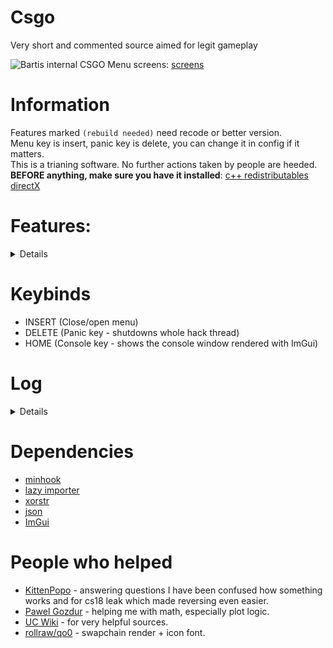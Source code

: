 # Csgo
Very short and commented source aimed for legit gameplay

![Bartis internal CSGO](https://user-images.githubusercontent.com/69613796/166804234-76aa01ff-36a8-4688-ad6a-b3b517413eb1.png)
Menu screens: [screens](https://imgur.com/a/FiTtSOT)

# Information
Features marked ``(rebuild needed)`` need recode or better version.
<br />
Menu key is insert, panic key is delete, you can change it in config if it matters.
<br />
This is a trianing software. No further actions taken by people are heeded.
<br />
**BEFORE anything, make sure you have it installed**: [c++ redistributables](https://docs.microsoft.com/en-us/cpp/windows/latest-supported-vc-redist?view=msvc-170) [directX](https://www.microsoft.com/en-us/download/details.aspx?id=35)

# Features: 
<details>

 * Aimbot - aims at enemy using calculated angle, possible to delay in ms and select aimpoints.
 * RCS - control the recoil spray.
 * Triggerbot - delay in ms.
 * Backtrack - manipulate ticks.
 * Fake latency - manipulate sequences in ms.
 * Bunnyhop
 * Autostrafe
 * Callbacks - not really used, good example how to use them.
 * Events - listen game events, needed for some features for info.
 * Thirdperson - 3rd person on key.
 * Crosshairs - custom crosshairs, 5 types.
 * Local info - ammo, pos etc...
 * Fps plot - collect fps and represent it in graphical resizable plot.
 * Velocity plot - collect local player speed and represent it in graphical resizable plot.
 * Hitmarker - ability to draw hitmarkers 2D/3D with dmg output.
 * No scope - removes scope black overlay.
 * Bullet tracer - draw bullets directions by line beams.
 * Flashlight - just example, not used.
 * Nade prediction - predicts endpoint of your nade throw. Also can predict incomming nades by same logic.
 * Engine prediction - useful to never skip tick and get correct server time.
 * Chams - uses engine's keyvalues to render it. 5 types and ability to draw backtrack records.
 * Glow - highlight ents (rebuild needed - more ents, not only player).
 * Sound Esp - (rebuild needed - implement this).
 * Esp - name, flags, boxes, health, armor, ammo, skeleton.
 * DLight - highlights player by dlight
 * Enemy aiming at you warn
 * 2D radar - overlay showing where enemy is
 * Custom skybox - listed from game
 * Remove sky - removes props
 * Edit world colors - props/walls/sky
 * Movement trails - collect line frame by frame and draw from container
 * Bullet impacts - where the bullet has hit
 * Custom smoke/molotov - color/remove/timer
 * Draw dropped weapons - box/icon/name/ammo
 * Bomb overlay with info
 </details>

# Keybinds
 - INSERT (Close/open menu)
 - DELETE (Panic key - shutdowns whole hack thread)
 - HOME (Console key - shows the console window rendered with ImGui)

# Log
<details>

* 1.0.0 - initial commit
* 1.0.1 - small fixes in code + rainbow chams
* 1.0.2 - improved a bit performance, changed render text function to modern wstring, aimbot big drops fixed, aimbot now uses ranged loop for hitboxes
* 1.0.3 - added PlayerResource class which contain kills deaths and ping. Improved some of the features again
* 1.0.4 - fixed typo for backtrack and added in comments ticks option to backtrack, I personally don't need it, hence why it's commented
* 1.0.5 - cleaned up the source in visuals and render. Added new player visuals. Fixed padding in one SDK class, added skeleton ESP. In utils there is a new conventer function which you can very easily use to get distance to enemy in meters (unit to meters)
* 1.0.6 - small update with removing fps drops while menu is opened
* 1.0.7 - big update for performance and cleanup in code, a lot of useless defines have been removed. Changed console::log function to take only one string and log type, string can be easily used with std::format
* 1.0.8 - small update with making menu usage more easier, items are now in map and features can be passed as name for vars::names map
* 1.0.9 - big update for performance, recode, and code style. All functions are camel case. I seperated visuals to be in few files since it's better to read and move in code. Added even more visuals once again. Fixed prediction, thanks: [kaposzta99](https://github.com/Bartis1313/csgo/issues/4)
* 1.1.0 - update came with fixes: triggerbot, backtrack records and SDK. Added Dlight and "nightmode" that just forces other skybox. Few very small addons to menu and code changes.
* 1.1.1 - small update with new planned feature and handling the error in case the directory can't be created.
* 1.1.2 - 2D plot added, for fps and velocity. From now if config fails to find file to save, it throws the error.
* 1.1.3 - Added hand/weapon chams, and rewrote chams code.
* 1.1.4 - Added global shots counter, which can result in getting valid accuracy per round, and hitmarker with sound got added.
* 1.1.5 - Added visibility check, in aimbot and triggerbot. Some visuals added.
* 1.1.6 - Changed aimbot, fixed visibility, aimbot now uses only one function to run. Added no scope overlay.
* 1.1.7 - fixed code, added more visuals. Added few more things to SDK.
* 1.1.8 - added image rendering, pretty simple as it does need only one argument. Console logging is a bit simplier now. Fixed the main thread call with handling critical errors correctly.
* 1.1.9 - very small update. Added check for paint hook, implemented idea of gui.
* 1.2.0 - update to gui and few fixes in random files. (broke the git again..., lol)
* 1.2.1 - GUI update with finishing ideas of everything, recode is still needed for automatic padding for GUI objects or add ideally add flags to choose.
* 1.2.2 - Big GUI update, it now can use auto padding, changed few comments to make it easier to understand in whole code. Still it needs few fixes.
* 1.2.3 - Almost GUI is finished, few things left.
* 1.2.4 - Update on new config system using type safe checks, menu is finally ready to work with variables and multiple configs. Fixed, removed bunch of functions. Deleted singleton as it's a very bad choice to work with single class objects. Reduced many calls. Made return address more easier.
* 1.2.5 - Made surface GUI example to be working correctly. Added ImGui + freetype libraries, as it's next goal to use this GUI framework as example + solid rendering. Fixed code in few places, and removed oftently changed files from precompilation, which could lead to errors.
* 1.2.6 - Added ImGui example, added ghetto fix for sendpacket, although it's not used. It's a temp fix. Made hooking even easier to use now.
* 1.2.7 - Added ImGuiRender class which has a rich amount of functions, arguments are almost everywhere same as in surface rendering. GUI made with surface has been deleted aswell as x88 menu, if you need to know how was it done, search old repo commits. Cleaned up whole sdk and code in few places.
* 1.2.8 - Fixed few rendering bugs. Added basic imgui menu, if you care for styling etc... go make a pull request so people can use it as some replacement. Keep in mind - any imgui addons that are not included in the lib should be made in imguiaddons.hpp at all. Color now has a different type, due to making it easier for floating points. You will still be able to use it as 0-255 range.
* 1.2.9 - Few fixes in some places, nothing really big. I will start making commits comments a bit better from now on, more detailed.
* 1.3.0 - Huge recode, cleaned up most of bloat header includes. Features are now not in namespace but class. Improved code quality almost everywhere. Fixed unloading the cheat not causing any errors. Plots are totally rewritten. Fixed couple of features, although chams are temporiarly not possible. I am thinking of clean solution for them. Added console from imgui demo which will show current loggings. Still a lot of code needs rewrite.
* 1.3.1 - Added option "load on start", which will load selected config on the start.
* 1.3.2 - The hitmarker is now finished. Nothing more in this version.
* 1.3.3 - Fixed "Enemy is aiming at you", aimbot, and many more. And added working chams, still small fixes are needed to them.
* 1.3.4 - Fixed stupid math calcAngle basing on src - dst logic, made it same as calcAngleRelative with how delta is achieved. Few rendering improvements such as rendering font. Use cached bones for calculating the pos. Added posibility to render icons from the game. Added lines to radar.
* 1.3.5 - Fixes in visuals and addons. Addons as nade timers, editing molotov color, flags done with distance scaling.
* 1.3.6 - Fixes new update crash and config based crashes. Added many effects and edited code in many places. Everything is detailed in the commit.
* 1.3.7 - Fake latency, and I hope last backtrack. Make sure prediction is updated when deltatick is any value, just like game does. Added bomb overlay, not perfect for resizing because the size is always the same.
* 1.3.8 - Key detection made properly. Using 2 classes to detect it, as first using messages coming from wndproc is running 24/7 and other only listens to given key from config. Why making own detection? ImGui has it, but then you will have to deal with flickering cursor problems if want to run it 24/7.
* 1.3.9 - Reback x88 menu, this time with better types detection and code. It also has ability to change config variables by operating on arrow keys.
* 1.4.0 - After some break, added the grenade warning, lacks of visuals and custom choices of colors etc... No more errors with std::format, small config issue fixed.
* 1.4.1 - Nade prediction should output given dmg by nade, or inform if inferno is in range. Fonts contain pixel size at the end now. Input system will now only work when: we are not in key hotkey, when vgui console is off, when chat window is off.
* 1.4.2 - Rainbow colors can be an option from picker, remade color picker + logic in config for color.
* 1.4.3 - Finish nade prediction at all, warning for tracers will be scaled with distance to the nade.
* 1.4.4 - Sound esp is done. Credits to the guy who had the idea with this. Scaling included for sound circles.
</details>

# Dependencies
* [minhook](https://github.com/TsudaKageyu/minhook)
* [lazy importer](https://github.com/JustasMasiulis/lazy_importer)
* [xorstr](https://github.com/JustasMasiulis/xorstr)
* [json](https://github.com/nlohmann/json)
* [ImGui](https://github.com/ocornut/imgui)

# People who helped
* [KittenPopo](https://github.com/KittenPopo) - answering questions I have been confused how something works and for cs18 leak which made reversing even easier.
* [Pawel Gozdur](https://github.com/carlos-konewka) - helping me with math, especially plot logic.
* [UC Wiki](https://www.unknowncheats.me/wiki/UnKnoWnCheaTs_Game_Hacking_Wiki) - for very helpful sources.
* [rollraw/qo0](https://github.com/rollraw) - swapchain render + icon font.
